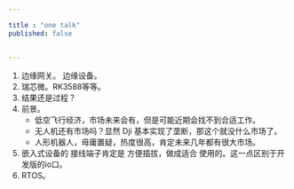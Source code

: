 ```yaml
---

title : "one talk"
published: false


---
```


1. 边缘网关。 边缘设备。
2. 瑞芯微。RK3588等等。
3. 结果还是过程？
4. 前景。
    - 低空飞行经济，市场未来会有，但是可能近期会找不到合适工作。
    - 无人机还有市场吗？显然 Dji 基本实现了垄断，那这个就没什么市场了。
    - 人形机器人，毋庸置疑，热度很高，肯定未来几年都有很大市场。
5. 嵌入式设备的 接线端子肯定是 方便插拔，做成适合 使用的。这一点区别于开发版的io口。
6. RTOS。
